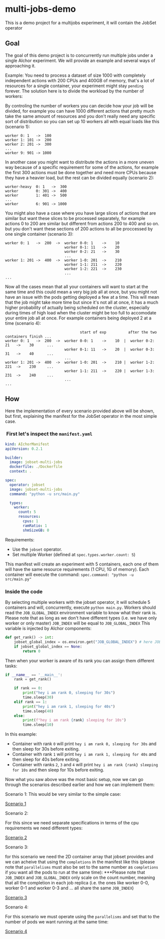 # multi-jobs-demo

This is a demo project for a multijobs experiment, it will contain the JobSet operator

## Goal

The goal of this demo project is to concurrently run multiple jobs under a single AIchor experiment. We will provide an example and several ways of approaching it.

Example:
You need to process a dataset of size 1000 with completely independent actions with 200 CPUs and 400GB of memory, that's a lot of resources for a single container, your experiment might stay `pending` forever. The solution here is to divide the workload by the number of workers:

By controling the number of workers you can decide how your job will be divided, for example you can have 1000 different actions that pretty much take the same amount of resources and you don't really need any specific sort of distribution so you can set up 10 workers all with equal loads like this (scenario 1):

```
worker 0: 1   ->  100
worker 1: 101 ->  200
worker 2: 201 ->  300
...
worker 9: 901 -> 1000
```

In another case you might want to distribute the actions in a more uneven way because of a specific requirement for some of the actions, for example the first 300 actions must be done together and need more CPUs because they have a heavier load, but the rest can be divided equally (scenario 2):

```
worker-heavy  0: 1   ->  300
worker        0: 301 ->  400
worker        1: 401 ->  500
...
worker        6: 901 -> 1000
```

You might also have a case where you have large slices of actions that are similar but want these slices to be processed separately, for example actions 0 to 200 are similar but different from actions 200 to 400 and so on. but you don't want these sections of 200 actions to all be proccessed by one single container (scenario 3):

```
worker 0: 1   ->  200  ->  worker 0-0: 1    ->    10
                           worker 0-1: 11   ->    20
                           worker 0-2: 21   ->    30
                           ...
worker 1: 201 ->  400  ->  worker 1-0: 201  ->    210
                           worker 1-1: 211  ->    220
                           worker 1-2: 221  ->    230
                           ...
...

```

Now all the cases mean that all your containers will want to start at the same time and this could mean a very big job all at once, but you might not have an issue with the pods getting deployed a few at a time. This will mean that the job might take more time but since it's not all at once, it has a much higher probability of actually being scheduled on the cluster, especially during times of high load when the cluster might be too full to accomodate your entire job all at once. For example containers being deployed 2 at a time (scenario 4):
```
                                  start of exp          after the two containers finish ...
worker 0: 1   ->  200  ->  worker 0-0: 1    ->    10  |  worker 0-2: 21   ->    30      ...
                           worker 0-1: 11   ->    20  |  worker 0-3: 31   ->    40      ...
                           ...
worker 1: 201 ->  400  ->  worker 1-0: 201  ->    210 |  worker 1-2: 221  ->    230     ...
                           worker 1-1: 211  ->    220 |  worker 1-3: 231  ->    240     ...
                           ...
...

```

## How

Here the implementation of every scenario provided above will be shown, but first, explaining the manifest for the JobSet operator in the most simple case.

###  First let's inspect the `manifest.yaml`

```yaml
kind: AIchorManifest
apiVersion: 0.2.1

builder:
  image: jobset-multi-jobs
  dockerfile: ./Dockerfile
  context: .

spec:
  operator: jobset
  image: jobset-multi-jobs
  command: "python -u src/main.py"

  types:
    worker:
      count: 5
      resources:
        cpus: 1
        ramRatio: 1
        shmSizeGB: 0
```

Requirements:
- Use the `jobset` operator.
- Set multiple Worker (defined at `spec.types.worker.count: 5`)

This manifest will create an experiment with 5 containers, each one of them will have the same resource requirements (1 CPU, 1G of memory). Each container will execute the command: `spec.command: "python -u src/main.py"`

### Inside the code

By selecting multiple workers with the jobset operator, it will schedule 5 containers and will, concurrently, execute `python main.py`. Workers should read the `JOB_GLOBAL_INDEX` environment variable to know what their rank is.
Please note that as long as we don't have different types (i.e. we have only worker or only master) `JOB_INDEX` will be equal to `JOB_GLOBAL_INDEX`
This variable is injected by AIchor components:

```python
def get_rank() -> int:
    jobset_global_index = os.environ.get("JOB_GLOBAL_INDEX") # here JOB_INDEX could also be used in this scenario
    if jobset_global_index == None:
        return 0

```

Then when your worker is aware of its rank you can assign them different tasks:
```python
if __name__ == '__main__':
    rank = get_rank()

    if rank == 0:
        print("hey i am rank 0, sleeping for 30s")
        time.sleep(30)
    elif rank == 1:
        print("hey i am rank 1, sleeping for 40s")
        time.sleep(40)
    else:
        print(f"hey i am rank {rank} sleeping for 10s")
        time.sleep(10)
```

In this example:
- Container with rank `0` will print `hey i am rank 0, sleeping for 30s` and then sleep for 30s before exiting.
- Container with rank `1` will print `hey i am rank 1, sleeping for 40s` and then sleep for 40s before exiting.
- Container with ranks `2`, `3` and `4` will print `hey i am rank {rank} sleeping for 10s`  and then sleep for 10s before exiting.

Now what you saw above was the most basic setup, now we can go through the scenarios described earlier and how we can implement them:

Scenario 1:
This would be very similar to the simple case:

[Scenario 1](./scenarios/scenario-1.md)

Scenario 2:

For this since we need separate specifications in terms of the cpu requirements we need different types:

[Scenario 2](./scenarios/scenario-2.md)

Scenario 3:


for this scenario we need the 2D container array that jobset provides and we can acheive that using the `completions` in the manifest like this (please note that `parallelisms` must also be set to the same number as `completions` if you want all the pods to run at the same time):
***Please note that `JOB_INDEX` and `JOB_GLOBAL_INDEX` only scale on the count number, meaning that all the completion in each job replica (i.e. the ones like worker 0-0, worker 0-1 and worker 0-3 and ... all share the same `JOB_INDEX`)

[Scenario 3](./scenarios/scenario-3.md)

Scenario 4:

For this scenario we must operate using the `parallelisms` and set that to the number of pods we want running at the same time:

[Scenario 4](./scenarios/scenario-4.md)

